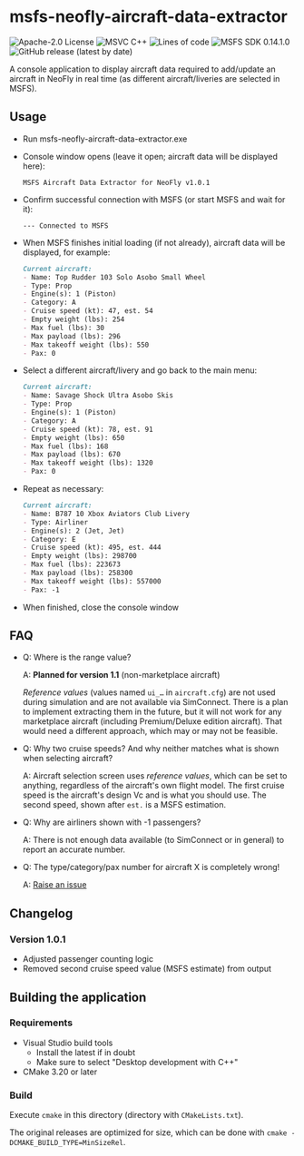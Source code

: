 # msfs-neofly-aircraft-data-extractor

![Apache-2.0 License](https://img.shields.io/github/license/savormix/msfs-neofly-aircraft-data-extractor)
![MSVC C++](https://img.shields.io/github/languages/top/savormix/msfs-neofly-aircraft-data-extractor)
![Lines of code](https://img.shields.io/tokei/lines/github/savormix/msfs-neofly-aircraft-data-extractor)
![MSFS SDK 0.14.1.0](https://img.shields.io/badge/MSFS%20SDK-0.14.1.0-lightgrey)
![GitHub release (latest by date)](https://img.shields.io/github/v/release/savormix/msfs-neofly-aircraft-data-extractor)


A console application to display aircraft data required to add/update an aircraft in NeoFly in real time (as different aircraft/liveries are selected in MSFS).

## Usage

- Run msfs-neofly-aircraft-data-extractor.exe
- Console window opens (leave it open; aircraft data will be displayed here):

  `MSFS Aircraft Data Extractor for NeoFly v1.0.1`
- Confirm successful connection with MSFS (or start MSFS and wait for it):

  `--- Connected to MSFS`
- When MSFS finishes initial loading (if not already), aircraft data will be displayed, for example:
  ```markdown
  Current aircraft:
  - Name: Top Rudder 103 Solo Asobo Small Wheel
  - Type: Prop
  - Engine(s): 1 (Piston)
  - Category: A
  - Cruise speed (kt): 47, est. 54
  - Empty weight (lbs): 254
  - Max fuel (lbs): 30
  - Max payload (lbs): 296
  - Max takeoff weight (lbs): 550
  - Pax: 0
  ```
- Select a different aircraft/livery and go back to the main menu:
  ```markdown
  Current aircraft:
  - Name: Savage Shock Ultra Asobo Skis
  - Type: Prop
  - Engine(s): 1 (Piston)
  - Category: A
  - Cruise speed (kt): 78, est. 91
  - Empty weight (lbs): 650
  - Max fuel (lbs): 168
  - Max payload (lbs): 670
  - Max takeoff weight (lbs): 1320
  - Pax: 0
    ```
- Repeat as necessary:
  ```markdown
  Current aircraft:
  - Name: B787 10 Xbox Aviators Club Livery
  - Type: Airliner
  - Engine(s): 2 (Jet, Jet)
  - Category: E
  - Cruise speed (kt): 495, est. 444
  - Empty weight (lbs): 298700
  - Max fuel (lbs): 223673
  - Max payload (lbs): 258300
  - Max takeoff weight (lbs): 557000
  - Pax: -1
  ```
- When finished, close the console window

## FAQ

- Q: Where is the range value?

  A: **Planned for version 1.1** (non-marketplace aircraft)

  _Reference values_ (values named `ui_…` in `aircraft.cfg`) are not used during simulation and are not available via SimConnect.
  There is a plan to implement extracting them in the future, but it will not work for any marketplace aircraft
  (including Premium/Deluxe edition aircraft). That would need a different approach, which may or may not be feasible.
- Q: Why two cruise speeds? And why neither matches what is shown when selecting aircraft?

  A: Aircraft selection screen uses _reference values_, which can be set to anything, regardless of the aircraft's own flight model.
  The first cruise speed is the aircraft's design Vc and is what you should use. The second speed, shown after `est.` is a MSFS estimation.
- Q: Why are airliners shown with -1 passengers?
  
  A: There is not enough data available (to SimConnect or in general) to report an accurate number.
- Q: The type/category/pax number for aircraft X is completely wrong!

  A: [Raise an issue](https://github.com/savormix/msfs-neofly-aircraft-data-extractor/issues)

## Changelog

### Version 1.0.1

- Adjusted passenger counting logic
- Removed second cruise speed value (MSFS estimate) from output

## Building the application

### Requirements

- Visual Studio build tools
  - Install the latest if in doubt
  - Make sure to select "Desktop development with C++"
- CMake 3.20 or later

### Build

Execute `cmake` in this directory (directory with `CMakeLists.txt`).

The original releases are optimized for size, which can be done with `cmake -DCMAKE_BUILD_TYPE=MinSizeRel`.
